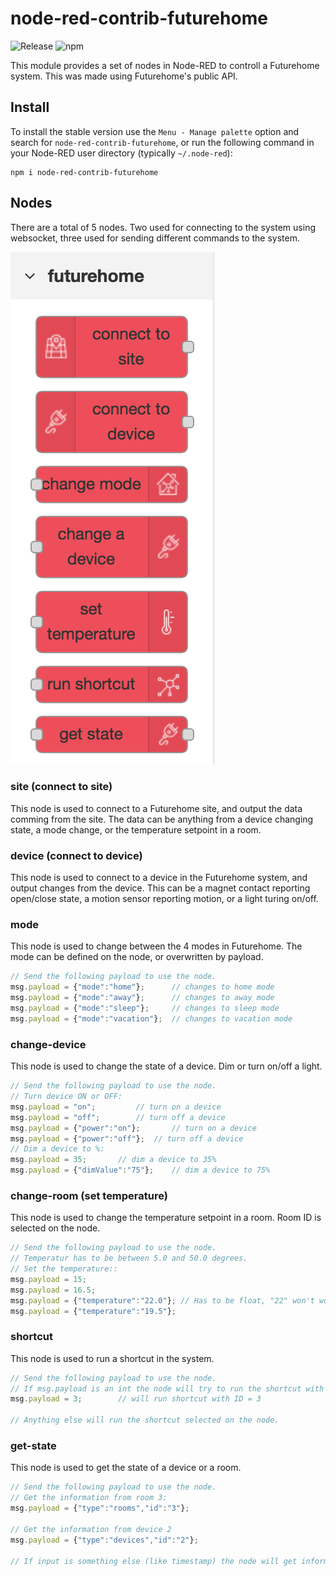 # node-red-contrib-futurehome


![Release](https://img.shields.io/npm/v/node-red-contrib-futurehome.svg)
![npm](https://img.shields.io/npm/dm/node-red-contrib-futurehome.svg)

This module provides a set of nodes in Node-RED to controll a Futurehome system. This was made using Futurehome's public API.

## Install

To install the stable version use the `Menu - Manage palette` option and search for `node-red-contrib-futurehome`, or run the following command in your Node-RED user directory (typically `~/.node-red`):

	npm i node-red-contrib-futurehome

## Nodes
There are a total of 5 nodes. Two used for connecting to the system using websocket, three used for sending different commands to the system.


![](static/nodes.png "Nodes")


### site (connect to site)
This node is used to connect to a Futurehome site, and output the data comming from the site. The data can be anything from a device changing state, a mode change, or the temperature setpoint in a room.


### device (connect to device)
This node is used to connect to a device in the Futurehome system, and output changes from the device. This can be a magnet contact reporting open/close state, a motion sensor reporting motion, or a light turing on/off.


### mode
This node is used to change between the 4 modes in Futurehome.
The mode can be defined on the node, or overwritten by payload.

```javascript
// Send the following payload to use the node.
msg.payload = {"mode":"home"};		// changes to home mode
msg.payload = {"mode":"away"};		// changes to away mode
msg.payload = {"mode":"sleep"};		// changes to sleep mode
msg.payload = {"mode":"vacation"};	// changes to vacation mode
```


### change-device
This node is used to change the state of a device. Dim or turn on/off a light.

```javascript
// Send the following payload to use the node.
// Turn device ON or OFF:
msg.payload = "on";			// turn on a device
msg.payload = "off";		// turn off a device
msg.payload = {"power":"on"};		// turn on a device
msg.payload = {"power":"off"};	// turn off a device
// Dim a device to %:
msg.payload = 35;		// dim a device to 35%
msg.payload = {"dimValue":"75"};	// dim a device to 75%
```

### change-room (set temperature)
This node is used to change the temperature setpoint in a room.
Room ID is selected on the node.

```javascript
// Send the following payload to use the node.
// Temperatur has to be between 5.0 and 50.0 degrees.
// Set the temperature::
msg.payload = 15;
msg.payload = 16.5;
msg.payload = {"temperature":"22.0"}; // Has to be float, "22" won't work.
msg.payload = {"temperature":"19.5"};
```

### shortcut

This node is used to run a shortcut in the system.

```javascript
// Send the following payload to use the node.
// If msg.payload is an int the node will try to run the shortcut with that ID.
msg.payload = 3;		// will run shortcut with ID = 3

// Anything else will run the shortcut selected on the node.
```

### get-state
This node is used to get the state of a device or a room.

```javascript
// Send the following payload to use the node.
// Get the information from room 3:
msg.payload = {"type":"rooms","id":"3"};

// Get the information from device 2 
msg.payload = {"type":"devices","id":"2"};

// If input is something else (like timestamp) the node will get information from the selected room or device.
```